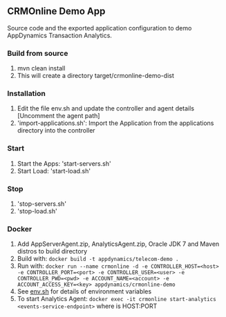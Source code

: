 ## CRMOnline Demo App
Source code and the exported application configuration to demo AppDynamics Transaction Analytics.
 
### Build from source
1. mvn clean install
2. This will create a directory target/crmonline-demo-dist

### Installation
1. Edit the file env.sh and update the controller and agent details [Uncomment the agent path]
2. 'import-applications.sh': Import the Application from the applications directory into the controller

### Start
1. Start the Apps: 'start-servers.sh'
2. Start Load: 'start-load.sh'

### Stop
1. 'stop-servers.sh'
2. 'stop-load.sh'

### Docker
1. Add AppServerAgent.zip, AnalyticsAgent.zip, Oracle JDK 7 and Maven distros to build directory
2. Build with: `docker build -t appdynamics/telecom-demo .`
3. Run with: `docker run --name crmonline -d -e CONTROLLER_HOST=<host> -e CONTROLLER_PORT=<port> -e CONTROLLER_USER=<user> -e CONTROLLER_PWD=<pwd> -e ACCOUNT_NAME=<account> -e ACCOUNT_ACCESS_KEY=<key> appdynamics/crmonline-demo`
4. See [env.sh](https://github.com/Appdynamics/CRMOnline-Demo/blob/master/src/main/scripts/env.sh) for details of environment variables
5. To start Analytics Agent: `docker exec -it crmonline start-analytics <events-service-endpoint>` where <events-service-endpoint> is HOST:PORT
